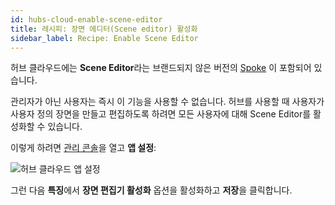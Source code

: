 ```yaml
---
id: hubs-cloud-enable-scene-editor
title: 레시피: 장면 에디터(Scene editor) 활성화
sidebar_label: Recipe: Enable Scene Editor
---
```


허브 클라우드에는 **Scene Editor**라는 브랜드되지 않은 버전의 [Spoke](http://hubs.local:3000/docs/spoke-creating-projects.html) 이 포함되어 있습니다.

관리자가 아닌 사용자는 즉시 이 기능을 사용할 수 없습니다. 허브를 사용할 때 사용자가 사용자 정의 장면을 만들고 편집하도록 하려면 모든 사용자에 대해 Scene Editor를 활성화할 수 있습니다.

이렇게 하려면 [관리 콘솔](hubs-cloud-getting-started.md)을 열고 **앱 설정**:

![허브 클라우드 앱 설정](../website/static/img/hubs-cloud-app-settings.jpeg)

그런 다음 **특징**에서 **장면 편집기 활성화** 옵션을 활성화하고 **저장**을 클릭합니다.